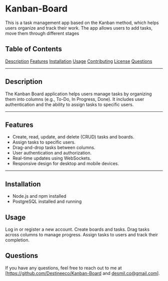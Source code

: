 # Kanban-Board
This is a task management app based on the Kanban method, which helps users organize and track their work. The app allows users to add tasks, move them through different stages


## Table of Contents

[Description](#description)
[Features](#features)
[Installation](#installation)
[Usage](#usage)
[Contributing](#contributing)
[License](#license)
[Questions](#Questions)

---

## Description

The Kanban Board application helps users manage tasks by organizing them into columns (e.g., To-Do, In Progress, Done). It includes user authentication and the ability to assign tasks to specific users.

---

## Features

- Create, read, update, and delete (CRUD) tasks and boards.
- Assign tasks to specific users.
- Drag-and-drop tasks between columns.
- User authentication and authorization.
- Real-time updates using WebSockets.
- Responsive design for desktop and mobile devices.

---

## Installation
- Node.js and npm installed
- PostgreSQL installed and running

## Usage 
Log in or register a new account.
Create boards and tasks.
Drag tasks across columns to manage progress.
Assign tasks to users and track their completion.

## Questions
If you have any questions, feel free to reach out to me at [https://github.com/Destineeco/Kanban-Board and desmil.co@gmail.com].

